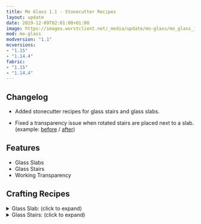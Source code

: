 ```yaml
---
title: Mo Glass 1.1 - Stonecutter Recipes
layout: update
date: 2019-12-09T02:01:00+01:00
image: https://images.wurstclient.net/_media/update/mo-glass/mo_glass_1.1_540p.webp
mod: mo-glass
modversion: "1.1"
mcversions:
- "1.15"
- "1.14.4"
fabric:
- "1.15"
- "1.14.4"
---
```

## Changelog

- Added stonecutter recipes for glass stairs and glass slabs.

- Fixed a transparency issue when rotated stairs are placed next to a slab. (example: <a href="https://user-images.githubusercontent.com/10100202/70425724-fc9d1100-1a71-11ea-8488-3ec1fc0aa395.png" target="_blank" rel="noopener noreferrer">before</a> / <a href="https://user-images.githubusercontent.com/10100202/70425733-00c92e80-1a72-11ea-9c4d-31f7e42951f2.png" target="_blank" rel="noopener noreferrer">after</a>)

## Features

- Glass Slabs
- Glass Stairs
- Working Transparency

## Crafting Recipes

<details>
  <summary>Glass Slab: (click to expand)</summary>
  
  ![glass slab crafting recipe](https://user-images.githubusercontent.com/10100202/69957444-5a2ddc80-150b-11ea-8c8c-e2afc5d72fb7.png)  
  ![glass slab stonecutter recipe](https://user-images.githubusercontent.com/10100202/70445670-2a974b00-1a9c-11ea-9a09-46c304cd167b.png)
</details>

<details>
  <summary>Glass Stairs: (click to expand)</summary>
  
  ![glass stairs crafting recipe](https://user-images.githubusercontent.com/10100202/69957446-5bf7a000-150b-11ea-8e61-d189de63333d.png)  
  ![glass stairs stonecutter recipe](https://user-images.githubusercontent.com/10100202/70445677-2c610e80-1a9c-11ea-8e1b-108863b47124.png)
</details>
